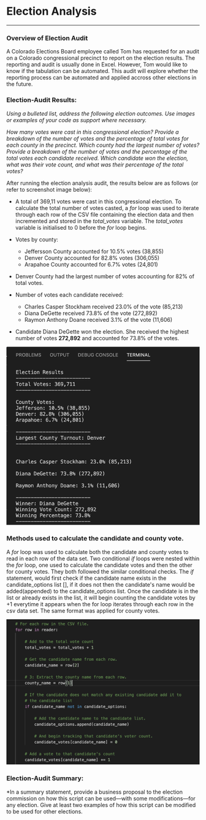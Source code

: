 # Election Analysis

----

### Overview of Election Audit

A Colorado Elections Board employee called Tom has requested for an audit on a Colorado congressional precinct to report on the election results. The reporting and audit is usually done in Excel. However, Tom would like to know if the tabulation can be automated. This audit will explore whether the reporting process can be automated and applied accross other elections in the future.


### Election-Audit Results:

*Using a bulleted list, address the following election outcomes. Use images or examples of your code as support where necessary.*

*How many votes were cast in this congressional election?
Provide a breakdown of the number of votes and the percentage of total votes for each county in the precinct.
Which county had the largest number of votes?
Provide a breakdown of the number of votes and the percentage of the total votes each candidate received.
Which candidate won the election, what was their vote count, and what was their percentage of the total votes?*

After running the election analysis audit, the results below are as follows (or refer to screenshot image below):

*  A total of 369,11 votes were cast in this congressional election. To calculate the total number of votes casted, a *for* loop was used to iterate through each             row of the CSV file containing the election data and then incremented and stored in the *total_votes* variable. The *total_votes* variable is initialised to 0 before the *for* loop begins.
*  Votes by county:
    * Jeffersson County accounted for 10.5% votes (38,855)
    * Denver County accounted for 82.8% votes (306,055)
    * Arapahoe County accounted for 6.7% votes (24,801)
* Denver County had the largest number of votes accounting for 82% of total votes.

* Number of votes each candidate received:  
    * Charles Casper Stockham received 23.0% of the vote (85,213)
    * Diana DeGette received 73.8% of the vote (272,892)
    * Raymon Anthony Doane received 3.1% of the vote (11,606)
* Candidate Diana DeGette won the election. She received the highest number of votes **272,892** and accounted for 73.8% of the votes.


![screenshot terminal output](https://github.com/YanLuong/Election_Analysis/blob/main/Resources/Terminal%20Output%20Of%20Results.png)

### Methods used to calculate the candidate and county vote.

A *for* loop was used to calculate both the candidate and county votes to read in each row of the data set. Two conditional *if* loops were nested within the *for* loop, one used to calculate the candidate votes and then the other for county votes. They both followed the similar conditional checks. The *if* statement, would first check if the candidate name exists in the candidate_options list [], if it does not then the candidate's name would be added(appended) to the candidate_options list.
Once the candidate is in the list or already exists in the list, it will begin counting the candidate votes by +1 everytime it appears when the for loop iterates through each row in the csv data set. The same format was applied for county votes.

![counting candidate votes](https://github.com/YanLuong/Election_Analysis/blob/main/Resources/Counting%20votes%20-%20candidate%20screenshot.png)


### Election-Audit Summary: 

*In a summary statement, provide a business proposal to the election commission on how this script can be used—with some modifications—for any election. 
Give at least two examples of how this script can be modified to be used for other elections.
